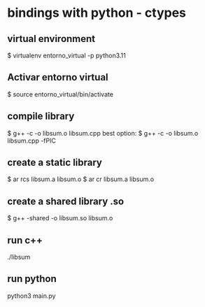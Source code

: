 # bindings with python - ctypes

## virtual environment
$ virtualenv entorno_virtual -p python3.11

## Activar entorno virtual
$ source entorno_virtual/bin/activate

## compile library
$ g++ -c -o libsum.o libsum.cpp
best option:
$ g++ -c -o libsum.o libsum.cpp -fPIC

## create a static library
$ ar rcs libsum.a libsum.o
$ ar cr libsum.a libsum.o

## create a shared library .so
$ g++ -shared -o libsum.so libsum.o

## run c++
./libsum

## run python
python3 main.py
